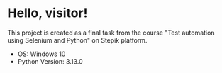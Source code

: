 # Hello, visitor!

This project is created as a final task from the course "Test automation using Selenium and Python" on Stepik platform.

- OS: Windows 10
- Python Version: 3.13.0
